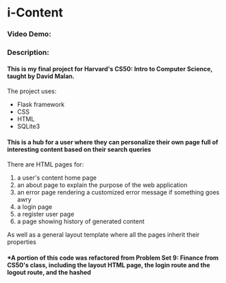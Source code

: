 # i-Content
### Video Demo: <URL HERE>
### Description:

#### This is my final project for Harvard's CS50: Intro to Computer Science, taught by David Malan.

The project uses:

* Flask framework
* CSS
* HTML
* SQLite3

#### This is a hub for a user where they can personalize their own page full of interesting content based on their search queries

There are HTML pages for:
1. a user's content home page
2. an about page to explain the purpose of the web application
3. an error page rendering a customized error message if something goes awry
4. a login page
5. a register user page
6. a page showing history of generated content

As well as a general layout template where all the pages inherit their properties

#### *A portion of this code was refactored from Problem Set 9: Finance from CS50's class, including the layout HTML page, the login route and the logout route, and the hashed 


